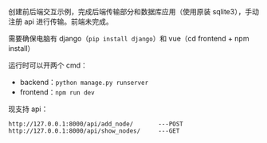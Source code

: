 创建前后端交互示例，完成后端传输部分和数据库应用（使用原装 sqlite3），手动注册 api 进行传输。前端未完成。

需要确保电脑有 django（`pip install django`）和 vue（cd frontend + npm install）

运行时可以开两个 cmd：

- backend：`python manage.py runserver`
- frontend：`npm run dev`

现支持 api：

```
http://127.0.0.1:8000/api/add_node/       ---POST
http://127.0.0.1:8000/api/show_nodes/     ---GET
```

